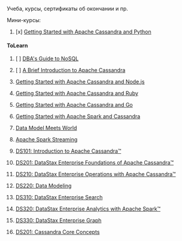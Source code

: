 Учеба, курсы, сертификаты об окончании и пр.


Мини-курсы:  
1. [x] [Getting Started with Apache Cassandra and Python](https://academy.datastax.com/resources/getting-started-apache-cassandra-and-python-part-i)


#### ToLearn
1. [ ] [DBA's Guide to NoSQL](https://academy.datastax.com/resources/dbas-guide-nosql)
1. [ ] [A Brief Introduction to Apache Cassandra](https://academy.datastax.com/resources/brief-introduction-apache-cassandra)
1. [Getting Started with Apache Cassandra and Node.js](https://academy.datastax.com/resources/getting-started-apache-cassandra-and-nodejs)
1. [Getting Started with Apache Cassandra and Ruby](https://academy.datastax.com/resources/getting-started-apache-cassandra-and-ruby-part-i)
1. [Getting Started with Apache Cassandra and Go](https://academy.datastax.com/resources/getting-started-apache-cassandra-and-go)
1. [Getting Started with Apache Spark and Cassandra](https://academy.datastax.com/resources/getting-started-apache-spark-and-cassandra)
1. [Data Model Meets World](https://academy.datastax.com/resources/data-model-meets-world)
1. [Apache Spark Streaming](https://academy.datastax.com/resources/apache-spark-streaming)

1. [DS101: Introduction to Apache Cassandra™](https://academy.datastax.com/resources/ds101-introduction-cassandra)
1. [DS201: DataStax Enterprise Foundations of Apache Cassandra™](https://academy.datastax.com/resources/ds201-foundations-apache-cassandra)
1. [DS210: DataStax Enterprise Operations with Apache Cassandra™](https://academy.datastax.com/resources/ds210-datastax-enterprise-operations-apache-cassandra)
1. [DS220: Data Modeling](https://academy.datastax.com/resources/ds220-data-modeling)
1. [DS310: DataStax Enterprise Search](https://academy.datastax.com/resources/ds310-datastax-enterprise-search)
1. [DS320: DataStax Enterprise Analytics with Apache Spark™](https://academy.datastax.com/resources/getting-started-apache-spark)
1. [DS330: DataStax Enterprise Graph](https://academy.datastax.com/resources/ds330-datastax-enterprise-graph)
1. [DS201: Cassandra Core Concepts](https://academy.datastax.com/resources/ds201-cassandra-core-concepts)
